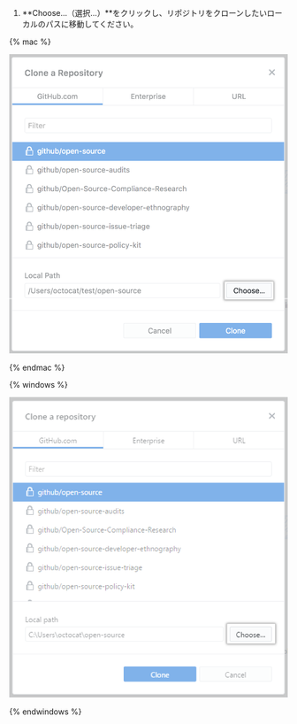 1. **Choose...（選択...）**をクリックし、リポジトリをクローンしたいローカルのパスに移動してください。

  {% mac %}

  ![Chooseボタン](/assets/images/help/desktop/clone-choose-button-mac.png)

  {% endmac %}

  {% windows %}

  ![Chooseボタン](/assets/images/help/desktop/clone-choose-button-win.png)

  {% endwindows %}
